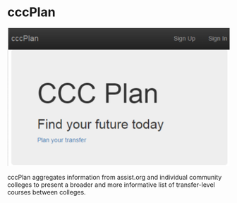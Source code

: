 # cccPlan

![homepage](home.png)

cccPlan aggregates information from assist.org and individual community colleges to present a broader and more informative list of transfer-level courses between colleges.